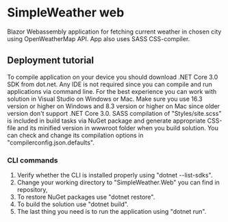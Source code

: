 # SimpleWeather web
Blazor Webassembly application for fetching current weather in chosen city using OpenWeatherMap API. App also uses SASS CSS-compiler.
## Deployment tutorial
To compile application on your device you should download .NET Core 3.0 SDK from dot.net. Any IDE is not required since you can compile and run applications via command line.
For the best experience you can work with solution in Visual Studio on Windows or Mac. Make sure you use 16.3 version or higher on Windows and 8.3 version or higher on Mac since older version don't support .NET Core 3.0.
SASS compilation of "Styles/site.scss" is included in build tasks via NuGet package and generate appropriate CSS-file and its minified version in wwwroot folder when you build solution. You can check and change its compilation options in "compilerconfig.json.defaults".
### CLI commands
 1. Verify whether the CLI is installed properly using "dotnet --list-sdks".
 2. Change your working directory to "SimpleWeather.Web" you can find in repository,
 3. To restore NuGet packages use "dotnet restore".
 4. To build the solution use "dotnet build".
 5. The last thing you need is to run the application using "dotnet run".
